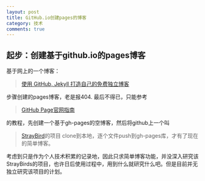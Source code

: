 ```yaml
---
layout: post
title: GitHub.io创建pages的博客
category: 技术
comments: true
---
```



## 起步：创建基于github.io的pages博客

基于网上的一个博客：

>[使用 GitHub, Jekyll 打造自己的免费独立博客](http://blog.csdn.net/on_1y/article/details/19259435)

步骤创建的pages博客，老是报404.
最后不得已，只能参考
>[GitHub Page官网指南](https://pages.github.com/)

的教程，先创建一个基于gh-pages的空博客，然后将github上一个叫
>[StrayBird](https://github.com/minixalpha/StrayBirds/tree/gh-pages)的项目
clone到本地，逐个文件push到gh-pages库，才有了现在的简单博客。

考虑到只是作为个人技术积累的记录地，因此只求简单博客功能，并没深入研究该StrayBirds的项目，也许日后使用过程中，用到什么就研究什么吧。但是目前并无独立研究该项目的计划。
